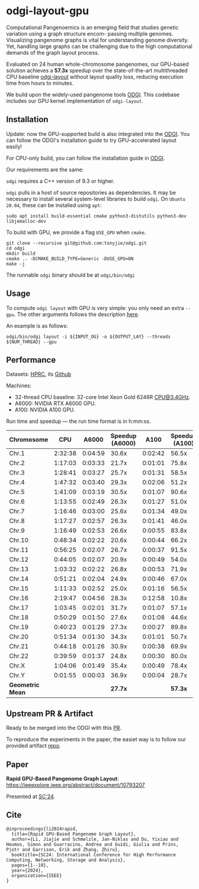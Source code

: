 # odgi-layout-gpu

Computational Pangenoemics is an emerging field that studies genetic variation using a graph structure encom- passing multiple genomes. Visualizing pangenome graphs is vital for understanding genome diversity. Yet, handling large graphs can be challenging due to the high computational demands of the graph layout process. 

Evaluated on 24 human whole-chromosome pangenomes, our GPU-based solution achieves a **57.3x** speedup over the state-of-the-art multithreaded CPU baseline [odgi-layout](https://github.com/pangenome/odgi/blob/master/src/subcommand/layout_main.cpp) without layout quality loss, reducing execution time from hours to minutes.

We build upon the widely-used pangenome tools [ODGI](https://github.com/pangenome/odgi). This codebase includes our GPU kernel implementation of `odgi-layout`. 


## Installation
Update: now the GPU-supported build is also integrated into the [ODGI](https://github.com/pangenome/odgi?tab=readme-ov-file#installation). You can follow the ODGI's installation guide to try GPU-accelerated layout easily! 

For CPU-only build, you can follow the installation guide in [ODGI](https://github.com/pangenome/odgi?tab=readme-ov-file#installation). 

Our requirements are the same: 

`odgi` requires a C++ version of 9.3 or higher.

`odgi` pulls in a host of source repositories as dependencies. It may be necessary to install several system-level libraries to build `odgi`. On `Ubuntu 20.04`, these can be installed using `apt`:
```
sudo apt install build-essential cmake python3-distutils python3-dev libjemalloc-dev
```

To build with GPU, we provide a flag `USE_GPU` when `cmake`. 
```
git clone --recursive git@github.com:tonyjie/odgi.git
cd odgi
mkdir build
cmake .. -DCMAKE_BUILD_TYPE=Generic -DUSE_GPU=ON
make -j
```

The runnable `odgi` binary should be at `odgi/bin/odgi`

## Usage
To compute `odgi layout` with GPU is very simple: you only need an extra `--gpu`. The other arguments follows the description [here](https://pangenome.github.io/odgi.github.io/rst/commands/odgi_layout.html). 


An example is as follows: 
```
odgi/bin/odgi layout -i ${INPUT_OG} -o ${OUTPUT_LAY} --threads ${NUM_THREAD} --gpu
```

## Performance

Datasets: [HPRC](https://humanpangenome.org/data/), its [Github](https://github.com/human-pangenomics/HPP_Year1_Assemblies)

Machines: 
- 32-thread CPU baseline: 32-core Intel Xeon Gold 6246R CPU@3.4GHz. 
- A6000: NVIDIA RTX A6000 GPU. 
- A100: NVIDIA A100 GPU. 

Run time and speedup — the run time format is in h:mm:ss. 

| Chromosome | CPU      | A6000   | Speedup (A6000) | A100    | Speedup (A100) |
|------------|----------|---------|----------------|---------|----------------|
| Chr.1      | 2:32:38  | 0:04:59 | 30.6x          | 0:02:42 | 56.5x          |
| Chr.2      | 1:17:03  | 0:03:33 | 21.7x          | 0:01:01 | 75.8x          |
| Chr.3      | 1:28:41  | 0:03:27 | 25.7x          | 0:01:31 | 58.5x          |
| Chr.4      | 1:47:32  | 0:03:40 | 29.3x          | 0:02:06 | 51.2x          |
| Chr.5      | 1:41:09  | 0:03:19 | 30.5x          | 0:01:07 | 90.6x          |
| Chr.6      | 1:13:55  | 0:02:49 | 26.3x          | 0:01:27 | 51.0x          |
| Chr.7      | 1:16:46  | 0:03:00 | 25.6x          | 0:01:34 | 49.0x          |
| Chr.8      | 1:17:27  | 0:02:57 | 26.3x          | 0:01:41 | 46.0x          |
| Chr.9      | 1:16:49  | 0:02:53 | 26.6x          | 0:00:55 | 83.8x          |
| Chr.10     | 0:48:34  | 0:02:22 | 20.6x          | 0:00:44 | 66.2x          |
| Chr.11     | 0:56:25  | 0:02:07 | 26.7x          | 0:00:37 | 91.5x          |
| Chr.12     | 0:44:05  | 0:02:07 | 20.9x          | 0:00:49 | 54.0x          |
| Chr.13     | 1:03:32  | 0:02:22 | 26.8x          | 0:00:53 | 71.9x          |
| Chr.14     | 0:51:21  | 0:02:04 | 24.9x          | 0:00:46 | 67.0x          |
| Chr.15     | 1:11:33  | 0:02:52 | 25.0x          | 0:01:16 | 56.5x          |
| Chr.16     | 2:19:47  | 0:04:56 | 28.3x          | 0:12:58 | 10.8x          |
| Chr.17     | 1:03:45  | 0:02:01 | 31.7x          | 0:01:07 | 57.1x          |
| Chr.18     | 0:50:29  | 0:01:50 | 27.6x          | 0:01:08 | 44.6x          |
| Chr.19     | 0:40:23  | 0:01:29 | 27.3x          | 0:00:27 | 89.8x          |
| Chr.20     | 0:51:34  | 0:01:30 | 34.3x          | 0:01:01 | 50.7x          |
| Chr.21     | 0:44:18  | 0:01:26 | 30.9x          | 0:00:38 | 69.9x          |
| Chr.22     | 0:39:59  | 0:01:37 | 24.8x          | 0:00:30 | 80.0x          |
| Chr.X      | 1:04:06  | 0:01:49 | 35.4x          | 0:00:49 | 78.4x          |
| Chr.Y      | 0:01:55  | 0:00:03 | 36.9x          | 0:00:04 | 28.7x          |
| **Geometric Mean** |  |         | **27.7x**      |         | **57.3x**      |



## Upstream PR & Artifact
Ready to be merged into the ODGI with this [PR](https://github.com/pangenome/odgi/pull/593). 

To reproduce the experiments in the paper, the easiet way is to follow our provided artifact [repo](https://github.com/tonyjie/gpu_pangenome_layout_artifact).  


## Paper
**Rapid GPU-Based Pangenome Graph Layout**: https://ieeexplore.ieee.org/abstract/document/10793207

Presented at [SC'24](https://sc24.supercomputing.org/). 

## Cite
```
@inproceedings{li2024rapid,
  title={Rapid GPU-Based Pangenome Graph Layout},
  author={Li, Jiajie and Schmelzle, Jan-Niklas and Du, Yixiao and Heumos, Simon and Guarracino, Andrea and Guidi, Giulia and Prins, Pjotr and Garrison, Erik and Zhang, Zhiru},
  booktitle={SC24: International Conference for High Performance Computing, Networking, Storage and Analysis},
  pages={1--19},
  year={2024},
  organization={IEEE}
}
```
